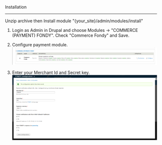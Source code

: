 Installation

------
Unzip archive then
Install module "{your_site}/admin/modules/install"

1. Login as Admin in Drupal and choose Modules -> "COMMERCE (PAYMENT) FONDY". Check "Commerce Fondy" and Save.

2. Configure payment module.
![Скриншот][1]

3. Enter your Merchant Id and Secret key.
![Скриншот][2]

[1]: https://raw.githubusercontent.com/cloudipsp/drupal/master/for_drupal_commerce/Screenshot_1.png
[2]: https://raw.githubusercontent.com/cloudipsp/drupal/master/for_drupal_commerce/Screenshot_2.png